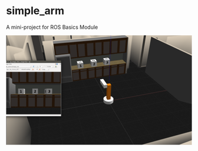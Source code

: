 # simple_arm
A mini-project for ROS Basics Module
  
  ![image](https://github.com/YunchuZhang/simple_arm_ros_practics/blob/master/vis.jpg)
```
